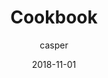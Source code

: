 ---
title: "Cookbook"
cover: "https://i.gyazo.com/021095f3250db43981852f9ca7f05a80.png"
author: "casper"
date: "2018-11-01"
category: "Project"
tags:
    - react
---
